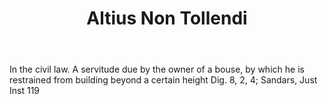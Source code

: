 ---
title: Altius Non Tollendi
letter: A
permalink: "/definitions/altius-non-tollendi.html"
body: In the civil law. A servitude due by the owner of a bouse, by which he is restrained
  from building beyond a certain height Dig. 8, 2, 4; Sandars, Just Inst 119
published_at: '2018-07-07'
source: Black's Law Dictionary
layout: post
---